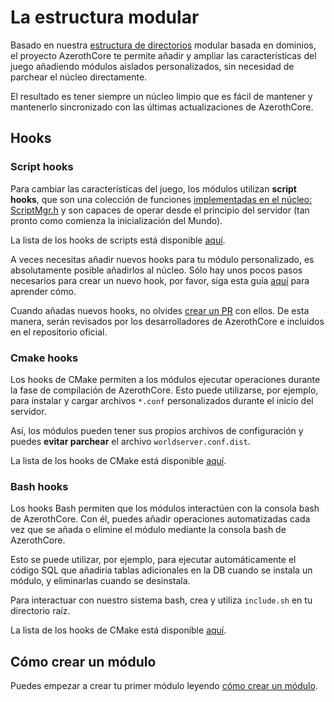 # La estructura modular

Basado en nuestra [estructura de directorios](Directory-Structure) modular basada en dominios, el proyecto AzerothCore te permite añadir y ampliar las características del juego añadiendo módulos aislados personalizados, sin necesidad de parchear el núcleo directamente.

El resultado es tener siempre un núcleo limpio que es fácil de mantener y mantenerlo sincronizado con las últimas actualizaciones de AzerothCore.

## Hooks

### Script hooks

Para cambiar las características del juego, los módulos utilizan **script hooks**, que son una colección de funciones [implementadas en el núcleo: ScriptMgr.h](https://github.com/azerothcore/azerothcore-wotlk/blob/master/src/server/game/Scripting/ScriptMgr.h) y son capaces de operar desde el principio del servidor (tan pronto como comienza la inicialización del Mundo).

La lista de los hooks de scripts está disponible [aquí](hooks-script).

A veces necesitas añadir nuevos hooks para tu módulo personalizado, es absolutamente posible añadirlos al núcleo. Sólo hay unos pocos pasos necesarios para crear un nuevo hook, por favor, siga esta guía [aquí](hooks-script) para aprender cómo.

Cuando añadas nuevos hooks, no olvides [crear un PR](http://www.azerothcore.org/wiki/How-to-create-a-PR) con ellos. De esta manera, serán revisados por los desarrolladores de AzerothCore e incluidos en el repositorio oficial.

### Cmake hooks

Los hooks de CMake permiten a los módulos ejecutar operaciones durante la fase de compilación de AzerothCore. Esto puede utilizarse, por ejemplo, para instalar y cargar archivos `*.conf` personalizados durante el inicio del servidor.

Así, los módulos pueden tener sus propios archivos de configuración y puedes **evitar parchear** el archivo `worldserver.conf.dist`.

La lista de los hooks de CMake está disponible [aquí](hooks-cmake).

### Bash hooks

Los hooks Bash permiten que los módulos interactúen con la consola bash de AzerothCore. Con él, puedes añadir operaciones automatizadas cada vez que se añada o elimine el módulo mediante la consola bash de AzerothCore.

Esto se puede utilizar, por ejemplo, para ejecutar automáticamente el código SQL que añadiría tablas adicionales en la DB cuando se instala un módulo, y eliminarlas cuando se desinstala.

Para interactuar con nuestro sistema bash, crea y utiliza `include.sh` en tu directorio raíz.

La lista de los hooks de CMake está disponible [aquí](hooks-bash).

## Cómo crear un módulo

Puedes empezar a crear tu primer módulo leyendo [cómo crear un módulo](Create-a-Module).
